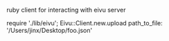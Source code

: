 ruby client for interacting with eivu server


require './lib/eivu'; Eivu::Client.new.upload path_to_file: '/Users/jinx/Desktop/foo.json'
